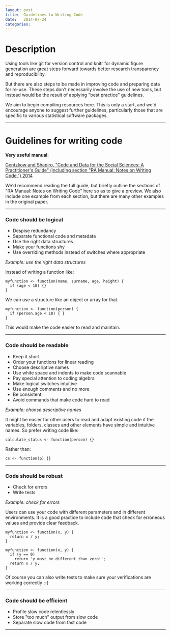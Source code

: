 ```yaml
---
layout: post
title:  Guidelines to Writing Code
date:   2014-07-24
categories: 
---
```


# Description

Using tools like git for version control and knitr for dynamic figure generation are great steps forward towards better research transparency and reproducibility. 

But there are also steps to be made in improving code and preparing data for re-use. These steps don't necessarily involve the use of new tools, but instead would be the result of applying "best practice" guidelines.

We aim to begin compiling resources here. This is only a start, and we'd encourage anyone to suggest further guidelines, particularly those that are specific to various statistical software packages.

---

# Guidelines for writing code

**Very useful manual**:

[Gentzkow and Shapiro, "Code and Data for the Social Sciences: A Practitioner's Guide" (including section "RA Manual: Notes on Writing Code.") 2014](http://web.stanford.edu/~gentzkow/research/CodeAndData.pdf) 

We'd recommend reading the full guide, but briefly outline the sections of "RA Manual: Notes on Writing Code" here so as to give a preview. We also include one example from each section, but there are many other examples in the original paper.

---

### Code should be logical

* Despise redundancy
* Separate functional code and metadata
* Use the right data structures
* Make your functions shy
* Use overriding methods instead of switches where appropriate

*Example: use the right data structures*

Instead of writing a function like:

    myfunction <- function(name, surname, age, height) {
      if (age < 18) {}
    }

We can use a structure like an object or array for that.

    myfunction <- function(person) {
      if (person.age < 18) { }
    }

This would make the code easier to read and maintain.

---

### Code should be readable

* Keep it short
* Order your functions for linear reading
* Choose descriptive names
* Use white space and indents to make code scannable
* Pay special attention to coding algebra
* Make logical switches intuitive
* Use enough comments and no more
* Be consistent
* Avoid commands that make code hard to read

*Example: choose descriptive names*

It might be easier for other users to read and adapt existing code if the variables, folders, classes and other elements have simple and intuitive names. So prefer writing code like:

    calculate_status <- function(person) {}

Rather than:

    cs <- function(p) {}

---

### Code should be robust

* Check for errors
* Write tests

*Example: check for errors*

Users can use your code with different parameters and in different environments. It is a good practice to include code that check for erroneous values and provide clear feedback.

    myfunction <- function(x, y) {
      return x / y;
    }

    myfunction <- function(x, y) {
      if (y == 0) 
        return 'y must be different than zero!';
      return x / y; 
    }

Of course you can also write tests to make sure your verifications are working correctly ;-)

---

### Code should be efficient

* Profile slow code relentlessly
* Store "too much" output from slow code
* Separate slow code from fast code

---
